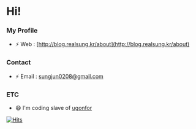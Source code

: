 # Hi!

### My Profile
- ⚡ Web : [http://blog.realsung.kr/about](http://blog.realsung.kr/about)

### Contact
- ⚡ Email : sungjun0208@gmail.com

### ETC
- 😄 I'm coding slave of [ugonfor](https://github.com/ugonfor)

[![Hits](https://hits.seeyoufarm.com/api/count/incr/badge.svg?url=https%3A%2F%2Fgithub.com%2Frealsung&count_bg=%2379C83D&title_bg=%23555555&icon=&icon_color=%23E7E7E7&title=hits&edge_flat=false)](https://hits.seeyoufarm.com)
